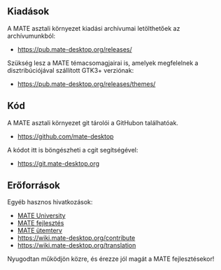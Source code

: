 <!--
.. link:
.. description:
.. tags: Fejlesztés
.. date: 2011-12-05 12:00:30
.. title: Fejlesztés
.. slug: development
-->

## Kiadások

A MATE asztali környezet kiadási archívumai letölthetőek az archívumunkból:

  * <https://pub.mate-desktop.org/releases/>

Szükség lesz a MATE témacsomagjairai is, amelyek megfelelnek a disztribúciójával
szállított GTK3+ verziónak:

  * <https://pub.mate-desktop.org/releases/themes/>

## Kód

A MATE asztali környezet git tárolói a GitHubon találhatóak.

  * <https://github.com/mate-desktop>

A kódot itt is böngészheti a cgit segítségével:

  * <https://git.mate-desktop.org>

## Erőforrások

 Egyéb hasznos hivatkozások:

  * [MATE University](/blog/2013-03-12-mate-university/)
  * [MATE fejlesztés](https://wiki.mate-desktop.org/dev-doc)
  * [MATE ütemterv](https://wiki.mate-desktop.org/roadmap)
  * <https://wiki.mate-desktop.org/contribute>
  * <https://wiki.mate-desktop.org/translation>

Nyugodtan működjön közre, és érezze jól magát a MATE fejlesztésekor!